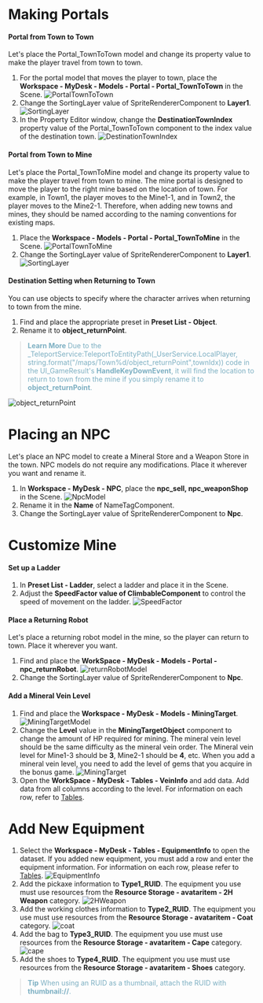 # Making Portals
#### Portal from Town to Town
Let's place the Portal_TownToTown model and change its property value to make the player travel from town to town.

1. For the portal model that moves the player to town, place the **Workspace - MyDesk - Models - Portal - Portal_TownToTown** in the Scene.
![PortalTownToTown](https://mod-file.dn.nexoncdn.co.kr/bbs/169407345576958fcb84b535b476a9deaedaa9ea14e18.png{"width":"340px"} "PortalTownToTown")
2. Change the SortingLayer value of SpriteRendererComponent to **Layer1**.
![SortingLayer](https://mod-file.dn.nexoncdn.co.kr/bbs/1694073479466ef8f252e06344befadd2ee708c83327c.png{"width":"340px"} "SortingLayer")
3. In the Property Editor window, change the **DestinationTownIndex** property value of the Portal_TownToTown component to the index value of the destination town.
![DestinationTownIndex](https://mod-file.dn.nexoncdn.co.kr/bbs/1694073499868138d82902ac64200b8f654dcd9c1e864.png{"width":"340px"} "DestinationTownIndex")
#### Portal from Town to Mine
Let's place the Portal_TownToMine model and change its property value to make the player travel from town to mine. 
The mine portal is designed to move the player to the right mine based on the location of town. For example, in Town1, the player moves to the Mine1-1, and in Town2, the player moves to the Mine2-1. Therefore, when adding new towns and mines, they should be named according to the naming conventions for existing maps.

1. Place the **Workspace - Models - Portal - Portal_TownToMine** in the Scene.
![PortalTownToMine](https://mod-file.dn.nexoncdn.co.kr/bbs/16940741976881e5bf9d0e3b842859f49ce086b1339e4.png{"width":"340px"} "PortalTownToMine")
2.  Change the SortingLayer value of SpriteRendererComponent to **Layer1**.
![SortingLayer](https://mod-file.dn.nexoncdn.co.kr/bbs/1694073479466ef8f252e06344befadd2ee708c83327c.png{"width":"340px"} "SortingLayer")

#### Destination Setting when Returning to Town
You can use objects to specify where the character arrives when returning to town from the mine. 

1. Find and place the appropriate preset in **Preset List - Object**.
2.  Rename it to **object_returnPoint**.

> <span style="color: #7cafc2">**Learn More**
> Due to the _TeleportService:TeleportToEntityPath(_UserService.LocalPlayer, string.format("/maps/Town%d/object_returnPoint",townIdx)) code in the UI_GameResult's **HandleKeyDownEvent**, it will find the location to return to town from the mine if you simply rename it to **object_returnPoint**.</span>

![object_returnPoint](https://mod-file.dn.nexoncdn.co.kr/bbs/1694078193760f07ab3174fa044399b114e8d2426ae1a.png "object_returnPoint")
# Placing an NPC
Let's place an NPC model to create a Mineral Store and a Weapon Store in the town. NPC models do not require any modifications. Place it wherever you want and rename it.
1. In **Workspace - MyDesk - NPC**, place the **npc_sell, npc_weaponShop** in the Scene.
![NpcModel](https://mod-file.dn.nexoncdn.co.kr/bbs/16940782193189b10e64e079d4283beb0c5575f6f7c8d.png{"width":"340px"} "NpcModel")
2. Rename it in the **Name** of NameTagComponent. 
3. Change the SortingLayer value of SpriteRendererComponent to **Npc**.

# Customize Mine
#### Set up a Ladder
1. In **Preset List - Ladder**, select a ladder and place it in the Scene.
2. Adjust the **SpeedFactor value of ClimbableComponent** to control the speed of movement on the ladder.
![SpeedFactor](https://mod-file.dn.nexoncdn.co.kr/bbs/1694069458364c5f11bdc69db4bc2a111fe6021becf54.png{"width":"450px"} "SpeedFactor")

#### Place a Returning Robot
Let's place a returning robot model in the mine, so the player can return to town. Place it wherever you want.
1. Find and place the **WorkSpace - MyDesk - Models - Portal - npc_returnRobot**.
![returnRobotModel](https://mod-file.dn.nexoncdn.co.kr/bbs/169407140336819164d4d5e52455dac917aaf7c2163b8.png{"width":"340px"} "returnRobotModel")
2. Change the SortingLayer value of SpriteRendererComponent to **Npc**.
#### Add a Mineral Vein Level
1. Find and place the **Workspace - MyDesk - Models - MiningTarget**.
![MiningTargetModel](https://mod-file.dn.nexoncdn.co.kr/bbs/1694069983687de4b328c30cb459ab644cfb00b0fbdc4.png{"width":"340px"} "MiningTargetModel")
2.  Change the **Level** value in the **MiningTargetObject** component to change the amount of HP required for mining. The mineral vein level should be the same difficulty as the mineral vein order. The Mineral vein level for Mine1-3 should be **3**, Mine2-1 should be **4**, etc. When you add a mineral vein level, you need to add the level of gems that you acquire in the bonus game.
![MiningTarget](https://mod-file.dn.nexoncdn.co.kr/bbs/1694069434204dda5f137834b447da7553a3b0c8f91f4.png{"width":"340px"} "MiningTarget")
3. Open the **WorkSpace - MyDesk - Tables - VeinInfo** and add data. Add data from all columns according to the level. For information on each row, refer to [Tables](docs?postId=1083{"target":"_self"}).

# Add New Equipment
1. Select the **Workspace - MyDesk - Tables - EquipmentInfo** to open the dataset. If you added new equipment, you must add a row and enter the equipment information. For information on each row, please refer to [Tables](docs?postId=1083{"target":"_self"}).
![EquipmentInfo](https://mod-file.dn.nexoncdn.co.kr/bbs/1694069696514b1df5a9962da49089547f6f611dba76f.png{"width":"740px"} "EquipmentInfo")
2. Add the pickaxe information to **Type1_RUID**. The equipment you use must use resources from the **Resource Storage - avataritem - 2H Weapon** category. 
![2HWeapon](https://mod-file.dn.nexoncdn.co.kr/bbs/17272549083571350626520174607ba939682aee65148.png{"width":"740px"} "2HWeapon")
3. Add the working clothes information to **Type2_RUID**. The equipment you use must use resources from the **Resource Storage - avataritem - Coat** category.
![coat](https://mod-file.dn.nexoncdn.co.kr/bbs/172725494853645184dcc654443abadeb392e52c3f62e.png{"width":"740px"} "coat")
3. Add the bag to **Type3_RUID**. The equipment you use must use resources from the **Resource Storage - avataritem - Cape** category.
![cape](https://mod-file.dn.nexoncdn.co.kr/bbs/1727255012584f3bd7f10e3504000a320a31c3535e568.png{"width":"740px"} "cape")
3. Add the shoes to **Type4_RUID**. The equipment you use must use resources from the **Resource Storage - avataritem - Shoes** category.

> <span style="color: #7cafc2">**Tip**
> When using an RUID as a thumbnail, attach the RUID with **thumbnail://**. </span>